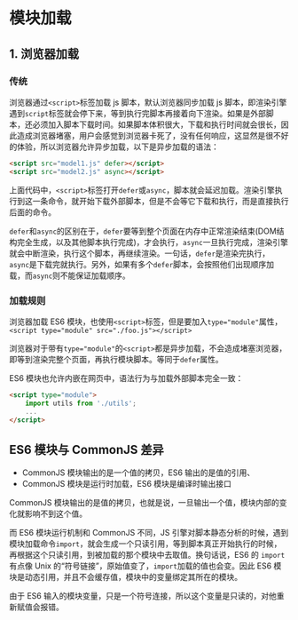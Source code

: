 # 模块加载

## 1. 浏览器加载

### 传统

浏览器通过`<script>`标签加载 js 脚本，默认浏览器同步加载 js 脚本，即渲染引擎遇到`script`标签就会停下来，等到执行完脚本再接着向下渲染。如果是外部脚本，还必须加入脚本下载时间。如果脚本体积很大，下载和执行时间就会很长，因此造成浏览器堵塞，用户会感觉到浏览器卡死了，没有任何响应，这显然是很不好的体验，所以浏览器允许异步加载，以下是异步加载的语法：
```html
<script src="model1.js" defer></script>
<script src="model2.js" async></script>
```
上面代码中，`<script>`标签打开`defer`或`async`，脚本就会延迟加载。渲染引擎执行到这一条命令，就开始下载外部脚本，但是不会等它下载和执行，而是直接执行后面的命令。

`defer`和`async`的区别在于，`defer`要等到整个页面在内存中正常渲染结束(DOM结构完全生成，以及其他脚本执行完成)，才会执行，`async`一旦执行完成，渲染引擎就会中断渲染，执行这个脚本，再继续渲染。一句话，`defer`是渲染完执行，`async`是下载完就执行。另外，如果有多个`defer`脚本，会按照他们出现顺序加载，而`async`则不能保证加载顺序。

### 加载规则

浏览器加载 ES6 模块，也使用`<script>`标签，但是要加入`type="module"`属性，`<script type="module" src="./foo.js"></script>`

浏览器对于带有`type="module"`的`<script>`都是异步加载，不会造成堵塞浏览器，即等到渲染完整个页面，再执行模块脚本。等同于`defer`属性。

ES6 模块也允许内嵌在网页中，语法行为与加载外部脚本完全一致：
```html
<script type="module">
    import utils from './utils';
    ...
</script>
```

## ES6 模块与 CommonJS 差异

- CommonJS 模块输出的是一个值的拷贝，ES6 输出的是值的引用、
- CommonJS 模块是运行时加载，ES6 模块是编译时输出接口

CommonJS 模块输出的是值的拷贝，也就是说，一旦输出一个值，模块内部的变化就影响不到这个值。

而 ES6 模块运行机制和 CommonJS 不同，JS 引擎对脚本静态分析的时候，遇到模块加载命令`import`，就会生成一个只读引用，等到脚本真正开始执行的时候，再根据这个只读引用，到被加载的那个模块中去取值。换句话说，ES6 的 `import`有点像 Unix 的“符号链接”，原始值变了，`import`加载的值也会变。因此 ES6 模块是动态引用，并且不会缓存值，模块中的变量绑定其所在的模块。

由于 ES6 输入的模块变量，只是一个符号连接，所以这个变量是只读的，对他重新赋值会报错。